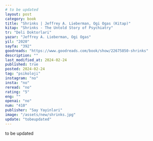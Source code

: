 ```yaml
---
# to be updated
layout: post
category: book
title: "Shrinks | Jeffrey A. Lieberman, Ogi Ogas (Kitap)"
kitap: "Shrinks - The Untold Story of Psychiatry"
tr: "Deli Doktorlari"
yazar: "Jeffrey A. Lieberman, Ogi Ogas"
yil: "2020"
sayfa: "392"
goodreads: "https://www.goodreads.com/book/show/22675850-shrinks"
description: ""
last_modified_at: 2024-02-24
published: true
posted: 2024-02-24
tag: "psikoloji"
instagram: "no"
insta: "no"
reread: "no"
rating: "5"
eng: ""
openai: "no"
num: "410"
publisher: "Say Yayinlari"
image: "/assets/new/shrinks.jpg"
update: "tobeupdated"
---
```


to be updated
